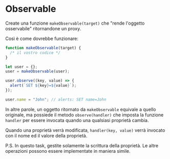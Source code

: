 
# Observable

Create una funzione `makeObservable(target)` che "rende l'oggetto osservabile" ritornandone un proxy.

Così è come dovrebbe funzionare:

```js run
function makeObservable(target) {
  /* il vostro codice */
}

let user = {};
user = makeObservable(user);

user.observe((key, value) => {
  alert(`SET ${key}=${value}`);
});

user.name = "John"; // alerts: SET name=John
```

In altre parole, un oggetto ritornato da `makeObservable` equivale a quello originale, ma possiede il metodo `observe(handler)` che imposta la funzione `handler` per essere invocata quando una qualsiasi proprietà cambia.

Quando una proprietà verrà modificata, `handler(key, value)` verrà invocato con il nome ed il valore della proprietà.

P.S. In questo task, gestite solamente la scrittura della proprietà. Le altre operazioni possono essere implementate in maniera simile.
